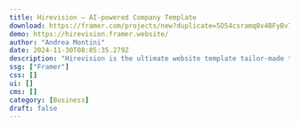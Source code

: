 ```yaml
---
title: Hirevision — AI-powered Company Template
download: https://framer.com/projects/new?duplicate=5D54csramq8v4BFyBv7B&via=andreamontini&duplicateType=siteTemplate
demo: https://hirevision.framer.website/
author: "Andrea Montini"
date: 2024-11-30T08:05:35.279Z
description: "Hirevision is the ultimate website template tailor-made to unlock the potential of your AI-powered company. Seamlessly designed to resonate with your tech-savvy audience, Hirevision blends sleek aesthetics with powerful functionality"
ssg: ["Framer"]
css: []
ui: []
cms: []
category: [Business]
draft: false
---
```

